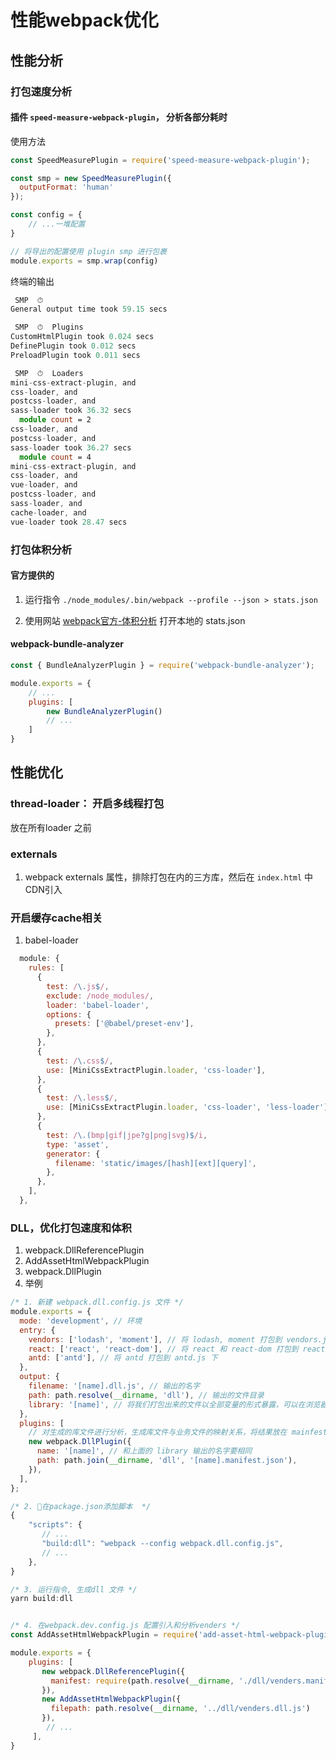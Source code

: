 # 性能webpack优化

## 性能分析

### 打包速度分析

#### 插件 `speed-measure-webpack-plugin`， 分析各部分耗时

使用方法

```js
const SpeedMeasurePlugin = require('speed-measure-webpack-plugin');

const smp = new SpeedMeasurePlugin({
  outputFormat: 'human'
});

const config = {
    // ...一堆配置
}

// 将导出的配置使用 plugin smp 进行包裹
module.exports = smp.wrap(config)
```


终端的输出

```ts
 SMP  ⏱
General output time took 59.15 secs

 SMP  ⏱  Plugins
CustomHtmlPlugin took 0.024 secs
DefinePlugin took 0.012 secs
PreloadPlugin took 0.011 secs

 SMP  ⏱  Loaders
mini-css-extract-plugin, and
css-loader, and
postcss-loader, and
sass-loader took 36.32 secs
  module count = 2
css-loader, and
postcss-loader, and
sass-loader took 36.27 secs
  module count = 4
mini-css-extract-plugin, and
css-loader, and
vue-loader, and
postcss-loader, and
sass-loader, and
cache-loader, and
vue-loader took 28.47 secs
```



### 打包体积分析

#### 官方提供的


1. 运行指令
`./node_modules/.bin/webpack --profile --json > stats.json`

2. 使用网站 [webpack官方-体积分析](http://webpack.github.io/analyse/#modules) 打开本地的 stats.json



#### webpack-bundle-analyzer




```js
const { BundleAnalyzerPlugin } = require('webpack-bundle-analyzer');

module.exports = {
    // ...
    plugins: [
        new BundleAnalyzerPlugin()
        // ...
    ]
}
```


## 性能优化

### thread-loader： 开启多线程打包
放在所有loader 之前


### externals

1. webpack externals 属性，排除打包在内的三方库，然后在 `index.html` 中CDN引入



### 开启缓存cache相关

1. babel-loader


```js
  module: {
    rules: [
      {
        test: /\.js$/,
        exclude: /node_modules/,
        loader: 'babel-loader',
        options: {
          presets: ['@babel/preset-env'],
        },
      },
      {
        test: /\.css$/,
        use: [MiniCssExtractPlugin.loader, 'css-loader'],
      },
      {
        test: /\.less$/,
        use: [MiniCssExtractPlugin.loader, 'css-loader', 'less-loader'],
      },
      {
        test: /\.(bmp|gif|jpe?g|png|svg)$/i,
        type: 'asset',
        generator: {
          filename: 'static/images/[hash][ext][query]',
        },
      },
    ],
  },
```


### DLL，优化打包速度和体积

1. webpack.DllReferencePlugin
2. AddAssetHtmlWebpackPlugin
3. webpack.DllPlugin
4. 举例
```js
/* 1. 新建 webpack.dll.config.js 文件 */
module.exports = {
  mode: 'development', // 环境
  entry: {
    vendors: ['lodash', 'moment'], // 将 lodash, moment 打包到 vendors.js 下
    react: ['react', 'react-dom'], // 将 react 和 react-dom 打包到 react.js 下
    antd: ['antd'], // 将 antd 打包到 antd.js 下
  },
  output: {
    filename: '[name].dll.js', // 输出的名字
    path: path.resolve(__dirname, 'dll'), // 输出的文件目录
    library: '[name]', // 将我们打包出来的文件以全部变量的形式暴露，可以在浏览器变量的名字进行访问
  },
  plugins: [
    // 对生成的库文件进行分析，生成库文件与业务文件的映射关系，将结果放在 mainfest.json 文件中
    new webpack.DllPlugin({
      name: '[name]', // 和上面的 library 输出的名字要相同
      path: path.join(__dirname, 'dll', '[name].manifest.json'),
    }),
  ],
};

/* 2. 在package.json添加脚本  */
{
    "scripts": {
       // ...
       "build:dll": "webpack --config webpack.dll.config.js",
       // ...
    },
}

/* 3. 运行指令, 生成dll 文件 */
yarn build:dll


/* 4. 在webpack.dev.config.js 配置引入和分析venders */
const AddAssetHtmlWebpackPlugin = require('add-asset-html-webpack-plugin');

module.exports = {
    plugins: [
       new webpack.DllReferencePlugin({
         manifest: require(path.resolve(__dirname, './dll/venders.manifest.json'))
       }),
       new AddAssetHtmlWebpackPlugin({
         filepath: path.resolve(__dirname, '../dll/venders.dll.js')
       }),
        // ...
     ],
}

```


